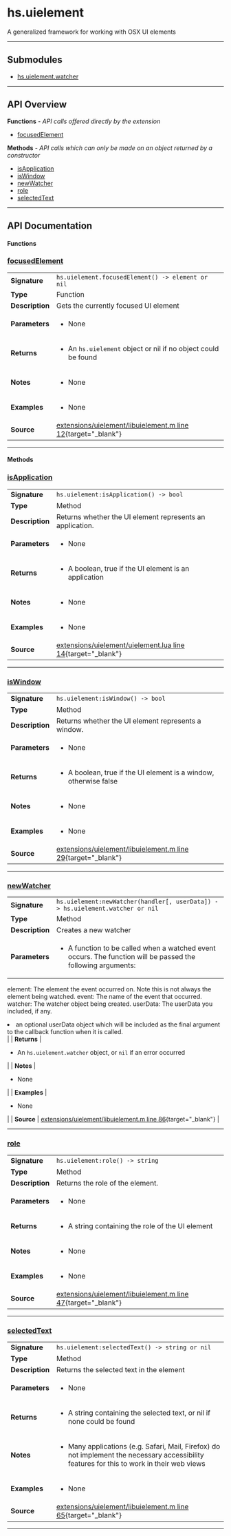 # hs.uielement

A generalized framework for working with OSX UI elements

---

## Submodules
 * [hs.uielement.watcher](hs.uielement.watcher.md)

---

## API Overview
**Functions** - _API calls offered directly by the extension_
 * [focusedElement](#focusedelement)

**Methods** - _API calls which can only be made on an object returned by a constructor_
 * [isApplication](#isapplication)
 * [isWindow](#iswindow)
 * [newWatcher](#newwatcher)
 * [role](#role)
 * [selectedText](#selectedtext)


---

## API Documentation

#### Functions


### [focusedElement](#focusedelement)

|                                             |                                                                                     |
| --------------------------------------------|-------------------------------------------------------------------------------------|
| **Signature**                               | `hs.uielement.focusedElement() -> element or nil`                                                                    |
| **Type**                                    | Function                                                                     |
| **Description**                             | Gets the currently focused UI element                                                                     |
| **Parameters**                              | <ul><li>None</li></ul> |
| **Returns**                                 | <ul><li>An `hs.uielement` object or nil if no object could be found</li></ul>          |
| **Notes**                                   | <ul><li>None</li></ul> |
| **Examples**                                | <ul><li>None</li></ul> |
| **Source**                                  | [extensions/uielement/libuielement.m line 12](https://github.com/CommandPost/CommandPost-App/blob/master/extensions/uielement/libuielement.m#L12){target="_blank"} |

---

#### Methods


### [isApplication](#isapplication)

|                                             |                                                                                     |
| --------------------------------------------|-------------------------------------------------------------------------------------|
| **Signature**                               | `hs.uielement:isApplication() -> bool`                                                                    |
| **Type**                                    | Method                                                                     |
| **Description**                             | Returns whether the UI element represents an application.                                                                     |
| **Parameters**                              | <ul><li>None</li></ul> |
| **Returns**                                 | <ul><li>A boolean, true if the UI element is an application</li></ul>          |
| **Notes**                                   | <ul><li>None</li></ul> |
| **Examples**                                | <ul><li>None</li></ul> |
| **Source**                                  | [extensions/uielement/uielement.lua line 14](https://github.com/CommandPost/CommandPost-App/blob/master/extensions/uielement/uielement.lua#L14){target="_blank"} |

---


### [isWindow](#iswindow)

|                                             |                                                                                     |
| --------------------------------------------|-------------------------------------------------------------------------------------|
| **Signature**                               | `hs.uielement:isWindow() -> bool`                                                                    |
| **Type**                                    | Method                                                                     |
| **Description**                             | Returns whether the UI element represents a window.                                                                     |
| **Parameters**                              | <ul><li>None</li></ul> |
| **Returns**                                 | <ul><li>A boolean, true if the UI element is a window, otherwise false</li></ul>          |
| **Notes**                                   | <ul><li>None</li></ul> |
| **Examples**                                | <ul><li>None</li></ul> |
| **Source**                                  | [extensions/uielement/libuielement.m line 29](https://github.com/CommandPost/CommandPost-App/blob/master/extensions/uielement/libuielement.m#L29){target="_blank"} |

---


### [newWatcher](#newwatcher)

|                                             |                                                                                     |
| --------------------------------------------|-------------------------------------------------------------------------------------|
| **Signature**                               | `hs.uielement:newWatcher(handler[, userData]) -> hs.uielement.watcher or nil`                                                                    |
| **Type**                                    | Method                                                                     |
| **Description**                             | Creates a new watcher                                                                     |
| **Parameters**                              | <ul><li>A function to be called when a watched event occurs.  The function will be passed the following arguments:
  element: The element the event occurred on. Note this is not always the element being watched.
  event: The name of the event that occurred.
  watcher: The watcher object being created.
  userData: The userData you included, if any.</li><li>an optional userData object which will be included as the final argument to the callback function when it is called.</li></ul> |
| **Returns**                                 | <ul><li>An `hs.uielement.watcher` object, or `nil` if an error occurred</li></ul>          |
| **Notes**                                   | <ul><li>None</li></ul> |
| **Examples**                                | <ul><li>None</li></ul> |
| **Source**                                  | [extensions/uielement/libuielement.m line 86](https://github.com/CommandPost/CommandPost-App/blob/master/extensions/uielement/libuielement.m#L86){target="_blank"} |

---


### [role](#role)

|                                             |                                                                                     |
| --------------------------------------------|-------------------------------------------------------------------------------------|
| **Signature**                               | `hs.uielement:role() -> string`                                                                    |
| **Type**                                    | Method                                                                     |
| **Description**                             | Returns the role of the element.                                                                     |
| **Parameters**                              | <ul><li>None</li></ul> |
| **Returns**                                 | <ul><li>A string containing the role of the UI element</li></ul>          |
| **Notes**                                   | <ul><li>None</li></ul> |
| **Examples**                                | <ul><li>None</li></ul> |
| **Source**                                  | [extensions/uielement/libuielement.m line 47](https://github.com/CommandPost/CommandPost-App/blob/master/extensions/uielement/libuielement.m#L47){target="_blank"} |

---


### [selectedText](#selectedtext)

|                                             |                                                                                     |
| --------------------------------------------|-------------------------------------------------------------------------------------|
| **Signature**                               | `hs.uielement:selectedText() -> string or nil`                                                                    |
| **Type**                                    | Method                                                                     |
| **Description**                             | Returns the selected text in the element                                                                     |
| **Parameters**                              | <ul><li>None</li></ul> |
| **Returns**                                 | <ul><li>A string containing the selected text, or nil if none could be found</li></ul>          |
| **Notes**                                   | <ul><li>Many applications (e.g. Safari, Mail, Firefox) do not implement the necessary accessibility features for this to work in their web views</li></ul> |
| **Examples**                                | <ul><li>None</li></ul> |
| **Source**                                  | [extensions/uielement/libuielement.m line 65](https://github.com/CommandPost/CommandPost-App/blob/master/extensions/uielement/libuielement.m#L65){target="_blank"} |

---


